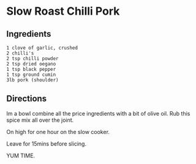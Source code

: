 # Slow Roast Chilli Pork

## Ingredients

	1 clove of garlic, crushed
	2 chilli's
	2 tsp chilli powder
	2 tsp dried oegano
	1 tsp black pepper
	1 tsp ground cumin
	3lb pork (shoulder)

	
## Directions

Im a bowl combine all the price ingredients with a bit of olive oil. Rub this spice mix all over the joint.

On high for one hour on the slow cooker. 

Leave for 15mins before slicing.

YUM TIME. 

